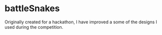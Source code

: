 # battleSnakes
Originally created for a hackathon, I have improved a some of the designs I used during the competition. 
